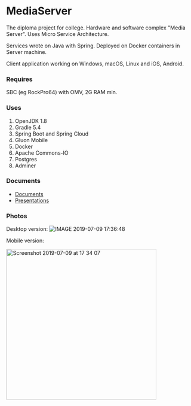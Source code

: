 # MediaServer
The diploma project for college. Hardware and software complex "Media Server".
Uses Micro Service Architecture.

Services wrote on Java with Spring. Deployed on Docker containers in Server machine.

Client application working on Windows, macOS, Linux and iOS, Android.

### Requires

SBC (eg RockPro64) with OMV, 2G RAM min.

### Uses
1. OpenJDK 1.8
2. Gradle 5.4
3. Spring Boot and Spring Cloud
4. Gluon Mobile
5. Docker
6. Apache Commons-IO
7. Postgres
8. Adminer

### Documents

- [Documents](https://github.com/WitalijBukatkin/MediaServer/wiki/Documents)
- [Presentations](https://github.com/WitalijBukatkin/MediaServer/wiki/Presentations)

### Photos

Desktop version:
![IMAGE 2019-07-09 17:36:48](https://user-images.githubusercontent.com/32595013/60897101-2a3a2000-a270-11e9-8468-8f7ba8c62bf6.jpg)

Mobile version:

<img width="402" alt="Screenshot 2019-07-09 at 17 34 07" src="https://user-images.githubusercontent.com/32595013/60896967-e8a97500-a26f-11e9-8c82-2d49f5ed55b2.png">